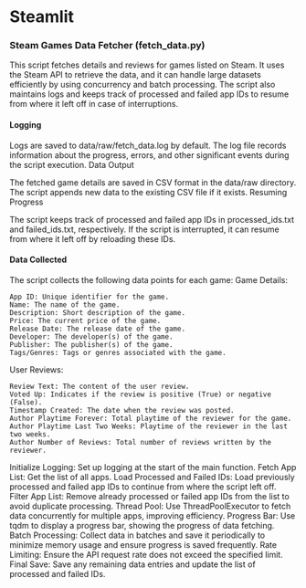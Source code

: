 # Steamlit

### Steam Games Data Fetcher (fetch_data.py)

This script fetches details and reviews for games listed on Steam. It uses the Steam API to retrieve the data, and it can handle large datasets efficiently by using concurrency and batch processing. The script also maintains logs and keeps track of processed and failed app IDs to resume from where it left off in case of interruptions.

#### Logging

Logs are saved to data/raw/fetch_data.log by default. The log file records information about the progress, errors, and other significant events during the script execution.
Data Output

The fetched game details are saved in CSV format in the data/raw directory. The script appends new data to the existing CSV file if it exists.
Resuming Progress

The script keeps track of processed and failed app IDs in processed_ids.txt and failed_ids.txt, respectively. If the script is interrupted, it can resume from where it left off by reloading these IDs.

#### Data Collected

The script collects the following data points for each game:
Game Details:

    App ID: Unique identifier for the game.
    Name: The name of the game.
    Description: Short description of the game.
    Price: The current price of the game.
    Release Date: The release date of the game.
    Developer: The developer(s) of the game.
    Publisher: The publisher(s) of the game.
    Tags/Genres: Tags or genres associated with the game.

User Reviews:

    Review Text: The content of the user review.
    Voted Up: Indicates if the review is positive (True) or negative (False).
    Timestamp Created: The date when the review was posted.
    Author Playtime Forever: Total playtime of the reviewer for the game.
    Author Playtime Last Two Weeks: Playtime of the reviewer in the last two weeks.
    Author Number of Reviews: Total number of reviews written by the reviewer.

Initialize Logging: Set up logging at the start of the main function.
Fetch App List: Get the list of all apps.
Load Processed and Failed IDs: Load previously processed and failed app IDs to continue from where the script left off.
Filter App List: Remove already processed or failed app IDs from the list to avoid duplicate processing.
Thread Pool: Use ThreadPoolExecutor to fetch data concurrently for multiple apps, improving efficiency.
Progress Bar: Use tqdm to display a progress bar, showing the progress of data fetching.
Batch Processing: Collect data in batches and save it periodically to minimize memory usage and ensure progress is saved frequently.
Rate Limiting: Ensure the API request rate does not exceed the specified limit.
Final Save: Save any remaining data entries and update the list of processed and failed IDs.